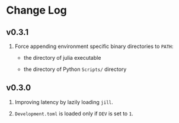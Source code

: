 # Change Log

## v0.3.1

1. Force appending environment specific binary directories to `PATH`:

   - the directory of julia executable

   - the directory of Python `Scripts/` directory

## v0.3.0

1. Improving latency by lazily loading `jill`.

2. `Development.toml` is loaded only if `DEV` is set to `1`.
